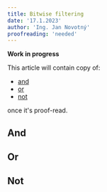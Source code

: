```yaml
---
title: Bitwise filtering
date: '17.1.2023'
author: 'Ing. Jan Novotný'
proofreading: 'needed'
---
```


**Work in progress**

This article will contain copy of:

- [and](https://evitadb.io/research/assignment/querying/query_language#and)
- [or](https://evitadb.io/research/assignment/querying/query_language#or)
- [not](https://evitadb.io/research/assignment/querying/query_language#not)

once it's proof-read.

## And
## Or
## Not